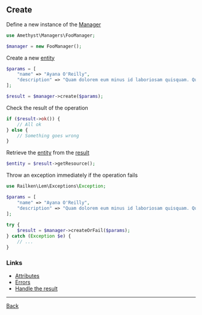 ## Create

Define a new instance of the [Manager](manager.md)

```php
use Amethyst\Managers\FooManager;

$manager = new FooManager();
```

Create a new [entity](model.md)

```php
$params = [
    "name" => "Ayana O'Reilly",
    "description" => "Quam dolorem eum minus id laboriosam quisquam. Qui pariatur sed aut totam. Voluptate ratione aut repellendus ab optio. In aut impedit ducimus molestiae dolores cum distinctio."
];

$result = $manager->create($params);
```

Check the result of the operation

```php
if ($result->ok()) {
    // All ok
} else {
    // Something goes wrong
}
```

Retrieve the [entity](model.md) from the [result](result.md)

```php
$entity = $result->getResource();
```

Throw an exception immediately if the operation fails

```php
use Railken\Lem\Exceptions\Exception;

$params = [
    "name" => "Ayana O'Reilly",
    "description" => "Quam dolorem eum minus id laboriosam quisquam. Qui pariatur sed aut totam. Voluptate ratione aut repellendus ab optio. In aut impedit ducimus molestiae dolores cum distinctio."
];
   
try {
    $result = $manager->createOrFail($params);
} catch (Exception $e) {
    // ...
}
```

### Links
* [Attributes](attributes.md)
* [Errors](errors.md)
* [Handle the result](result.md)

---
[Back](index.md)